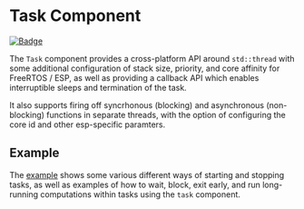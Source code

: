 # Task Component

[![Badge](https://components.espressif.com/components/espp/task/badge.svg)](https://components.espressif.com/components/espp/task)

The `Task` component provides a cross-platform API around `std::thread` with
some additional configuration of stack size, priority, and core affinity for
FreeRTOS / ESP, as well as providing a callback API which enables interruptible
sleeps and termination of the task.

It also supports firing off syncrhonous (blocking) and asynchronous
(non-blocking) functions in separate threads, with the option of configuring the
core id and other esp-specific paramters.

## Example

The [example](./example) shows some various different ways of starting and
stopping tasks, as well as examples of how to wait, block, exit early, and run
long-running computations within tasks using the `task` component.

